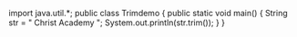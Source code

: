import java.util.*;
public class Trimdemo 
{
  public static void main()
  {
    String str = " Christ Academy ";
    System.out.println(str.trim());
  } 
}
